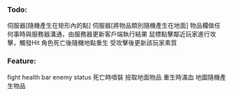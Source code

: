 ﻿### Todo:
伺服器[隨機產生在矩形內的點]
伺服器[將物品類別隨機產生在地面]
物品欄做任何事時與服務器溝通，由服務器更新客戶端執行結果
鼠標點擊鄰近玩家進行攻擊，觸發Hit
角色死亡後隨機地點重生
受攻擊後更新該玩家素質

### Feature:
fight
health bar
enemy status
死亡時噴裝
撿取地面物品
重生時滿血
地圖隨機產生物品
